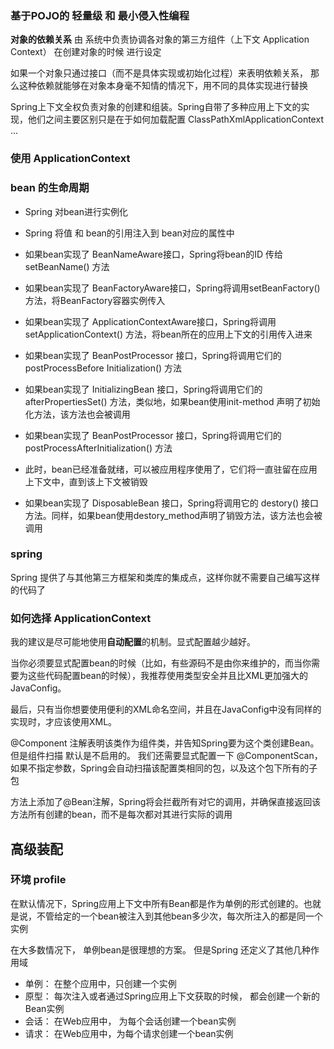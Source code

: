 ### 基于POJO的 轻量级 和 最小侵入性编程
**对象的依赖关系** 由 系统中负责协调各对象的第三方组件（上下文 Application Context） 在创建对象的时候 进行设定

如果一个对象只通过接口（而不是具体实现或初始化过程）来表明依赖关系，
那么这种依赖就能够在对象本身毫不知情的情况下，用不同的具体实现进行替换

Spring上下文全权负责对象的创建和组装。Spring自带了多种应用上下文的实现，他们之间主要区别只是在于如何加载配置
ClassPathXmlApplicationContext ...



### 使用 ApplicationContext


### bean 的生命周期
- Spring 对bean进行实例化
- Spring 将值 和 bean的引用注入到 bean对应的属性中
- 如果bean实现了 BeanNameAware接口，Spring将bean的ID 传给setBeanName() 方法
- 如果bean实现了 BeanFactoryAware接口，Spring将调用setBeanFactory() 方法，将BeanFactory容器实例传入
- 如果bean实现了 ApplicationContextAware接口，Spring将调用 setApplicationContext() 方法，将bean所在的应用上下文的引用传入进来
- 如果bean实现了 BeanPostProcessor 接口，Spring将调用它们的 postProcessBefore Initialization() 方法
- 如果bean实现了 InitializingBean 接口，Spring将调用它们的 afterPropertiesSet() 方法，类似地，如果bean使用init-method 声明了初始化方法，该方法也会被调用
- 如果bean实现了 BeanPostProcessor 接口，Spring将调用它们的 postProcessAfterInitialization() 方法

- 此时，bean已经准备就绪，可以被应用程序使用了，它们将一直驻留在应用上下文中，直到该上下文被销毁
- 如果bean实现了 DisposableBean 接口，Spring将调用它的 destory() 接口方法。同样，如果bean使用destory_method声明了销毁方法，该方法也会被调用




### spring
Spring 提供了与其他第三方框架和类库的集成点，这样你就不需要自己编写这样的代码了


### 如何选择 ApplicationContext
我的建议是尽可能地使用**自动配置**的机制。显式配置越少越好。

当你必须要显式配置bean的时候（比如，有些源码不是由你来维护的，而当你需要为这些代码配置bean的时候），我推荐使用类型安全并且比XML更加强大的JavaConfig。

最后，只有当你想要使用便利的XML命名空间，并且在JavaConfig中没有同样的实现时，才应该使用XML。

@Component 注解表明该类作为组件类，并告知Spring要为这个类创建Bean。
但是组件扫描 默认是不启用的。 我们还需要显式配置一下 @ComponentScan， 如果不指定参数，Spring会自动扫描该配置类相同的包，以及这个包下所有的子包



方法上添加了@Bean注解，Spring将会拦截所有对它的调用，并确保直接返回该方法所有创建的bean，而不是每次都对其进行实际的调用



## 高级装配
### 环境 profile



在默认情况下，Spring应用上下文中所有Bean都是作为单例的形式创建的。也就是说，不管给定的一个bean被注入到其他bean多少次，每次所注入的都是同一个实例


在大多数情况下， 单例bean是很理想的方案。
但是Spring 还定义了其他几种作用域

- 单例： 在整个应用中，只创建一个实例
- 原型： 每次注入或者通过Spring应用上下文获取的时候， 都会创建一个新的Bean实例
- 会话： 在Web应用中， 为每个会话创建一个bean实例
- 请求： 在Web应用中，为每个请求创建一个bean实例


















